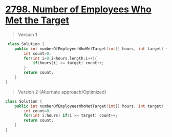 # [2798. Number of Employees Who Met the Target](https://leetcode.com/problems/number-of-employees-who-met-the-target/)
> Version 1
```c++
 class Solution {
    public int numberOfEmployeesWhoMetTarget(int[] hours, int target) {
        int count=0;
        for(int i=0;i<hours.length;i++){
            if(hours[i] >= target) count++;
        }
        return count;
    }
}
```

> Version 2 (Alternate approach/Optimized)

```c++
class Solution {
    public int numberOfEmployeesWhoMetTarget(int[] hours, int target) {
        int count=0;
        for(int i:hours) if(i >= target) count++;
        return count;
    }
}
```